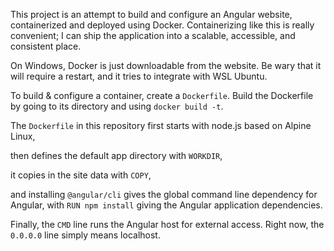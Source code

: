 This project is an attempt to build and configure an Angular website, containerized and deployed using Docker. Containerizing like this is really convenient; I can ship the application into a scalable, accessible, and consistent place.



On Windows, Docker is just downloadable from the website. Be wary that it will require a restart, and it tries to integrate with WSL Ubuntu.



To build & configure a container, create a `Dockerfile`. Build the Dockerfile by going to its directory and using `docker build -t`.



The `Dockerfile` in this repository first starts with node.js based on Alpine Linux,

then defines the default app directory with `WORKDIR`,

it copies in the site data with `COPY`,

and installing `@angular/cli` gives the global command line dependency for Angular, with `RUN npm install` giving the Angular application dependencies.

Finally, the ``CMD`` line runs the Angular host for external access. Right now, the `0.0.0.0` line simply means localhost.


